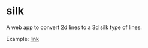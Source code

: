 # silk

A web app to convert 2d lines to a 3d silk type of lines.

Example: [link](http://littlesorry.github.io/silk/public/home.htmlt)
